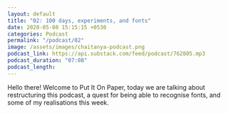 ```yaml
---
layout: default
title: "02: 100 days, experiments, and fonts"
date: 2020-05-08 15:15:15 +0530
categories: Podcast
permalink: "/podcast/02"
image: /assets/images/chaitanya-podcast.png
podcast_link: https://api.substack.com/feed/podcast/762805.mp3
podcast_duration: "07:08"
podcast_length:
---
```

Hello there! Welcome to Put It On Paper, today we are talking about restructuring this podcast, a quest for being able to recognise fonts, and some of my realisations this week.